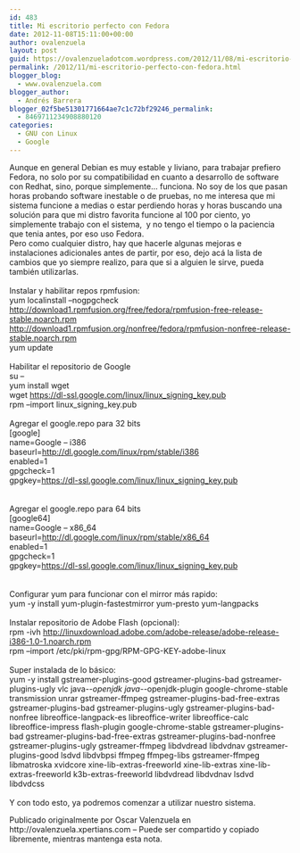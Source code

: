 ```yaml
---
id: 483
title: Mi escritorio perfecto con Fedora
date: 2012-11-08T15:11:00+00:00
author: ovalenzuela
layout: post
guid: https://ovalenzueladotcom.wordpress.com/2012/11/08/mi-escritorio-perfecto-con-fedora
permalink: /2012/11/mi-escritorio-perfecto-con-fedora.html
blogger_blog:
  - www.ovalenzuela.com
blogger_author:
  - Andrés Barrera
blogger_02f5be51301771664ae7c1c72bf29246_permalink:
  - 8469711234908880120
categories:
  - GNU con Linux
  - Google
---
```

<span>Aunque en general Debian es muy estable y liviano, para trabajar prefiero Fedora, no solo por su compatibilidad en cuanto a desarrollo de software con Redhat, sino, porque simplemente&#8230; funciona. No soy de los que pasan horas probando software inestable o de pruebas, no me interesa que mi sistema funcione a medias o estar perdiendo horas y horas buscando una solución para que mi distro favorita funcione al 100 por ciento, yo simplemente trabajo con el sistema,  y no tengo el tiempo o la paciencia que tenia antes, por eso uso Fedora.</span>  
<span>Pero como cualquier distro, hay que hacerle algunas mejoras e instalaciones adicionales antes de partir, por eso, dejo acá la lista de cambios que yo siempre realizo, para que si a alguien le sirve, pueda también utilizarlas.</span>  
<span><br /></span><span>Instalar y habilitar repos rpmfusion:</span>  
<span>yum localinstall &#8211;nogpgcheck http://download1.rpmfusion.org/free/fedora/rpmfusion-free-release-stable.noarch.rpm http://download1.rpmfusion.org/nonfree/fedora/rpmfusion-nonfree-release-stable.noarch.rpm</span>  
<span>yum update</span>  
<span><br /></span><span>Habilitar el repositorio de Google</span>  
<span>su &#8211;</span>  
<span>yum install wget</span>  
<span>wget https://dl-ssl.google.com/linux/linux_signing_key.pub</span>  
<span>rpm &#8211;import linux_signing_key.pub</span>  
<span><br /></span><span>Agregar el google.repo para 32 bits</span>  
<span>[google]</span>  
<span>name=Google &#8211; i386</span>  
<span>baseurl=http://dl.google.com/linux/rpm/stable/i386</span>  
<span>enabled=1</span>  
<span>gpgcheck=1</span>  
<span>gpgkey=https://dl-ssl.google.com/linux/linux_signing_key.pub</span>  
<span><br /></span><span><br /></span><span>Agregar el google.repo para 64 bits</span>  
<span>[google64]</span>  
<span>name=Google &#8211; x86_64</span>  
<span>baseurl=http://dl.google.com/linux/rpm/stable/x86_64</span>  
<span>enabled=1</span>  
<span>gpgcheck=1</span>  
<span>gpgkey=https://dl-ssl.google.com/linux/linux_signing_key.pub</span>  
<span><br /></span><span><br /></span><span>Configurar yum para funcionar con el mirror más rapido:</span>  
<span>yum -y install yum-plugin-fastestmirror yum-presto yum-langpacks</span>  
<span><br /></span><span>Instalar repositorio de Adobe Flash (opcional):</span>  
<span>rpm -ivh http://linuxdownload.adobe.com/adobe-release/adobe-release-i386-1.0-1.noarch.rpm</span>  
<span>rpm &#8211;import /etc/pki/rpm-gpg/RPM-GPG-KEY-adobe-linux</span>  
<span><br /></span><span>Super instalada de lo básico:</span>  
<span>yum -y install gstreamer-plugins-good gstreamer-plugins-bad gstreamer-plugins-ugly vlc java-*-openjdk java-*-openjdk-plugin google-chrome-stable transmission unrar gstreamer-ffmpeg gstreamer-plugins-bad-free-extras gstreamer-plugins-bad gstreamer-plugins-ugly gstreamer-plugins-bad-nonfree libreoffice-langpack-es libreoffice-writer libreoffice-calc libreoffice-impress flash-plugin google-chrome-stable gstreamer-plugins-bad gstreamer-plugins-bad-free-extras gstreamer-plugins-bad-nonfree gstreamer-plugins-ugly gstreamer-ffmpeg libdvdread libdvdnav gstreamer-plugins-good lsdvd libdvbpsi ffmpeg ffmpeg-libs gstreamer-ffmpeg libmatroska xvidcore xine-lib-extras-freeworld xine-lib-extras xine-lib-extras-freeworld k3b-extras-freeworld libdvdread libdvdnav lsdvd libdvdcss</span>  
<span><br /></span><span>Y con todo esto, ya podremos comenzar a utilizar nuestro sistema.</span>

<div>
  Publicado originalmente por Oscar Valenzuela en http://ovalenzuela.xpertians.com &#8211; Puede ser compartido y copiado libremente, mientras mantenga esta nota.
</div>
